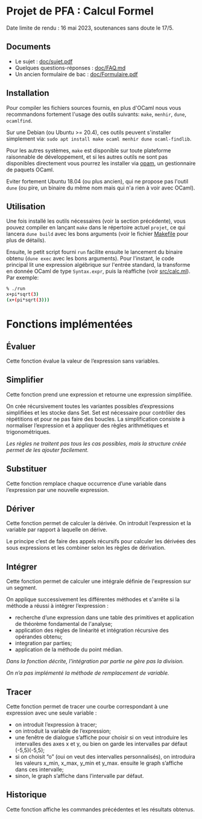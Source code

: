 Projet de PFA : Calcul Formel
=============================

Date limite de rendu : 16 mai 2023, soutenances sans doute le 17/5.

## Documents

- Le sujet : [doc/sujet.pdf](doc/sujet.pdf)
- Quelques questions-réponses : [doc/FAQ.md](doc/FAQ.md)
- Un ancien formulaire de bac : [doc/Formulaire.pdf](doc/Formulaire.pdf)

## Installation

Pour compiler les fichiers sources fournis, en plus d'OCaml nous vous recommandons
fortement l'usage des outils suivants: `make`, `menhir`, `dune`, `ocamlfind`.

Sur une Debian (ou Ubuntu >= 20.4), ces outils peuvent s'installer simplement via:
`sudo apt install make ocaml menhir dune ocaml-findlib`.

Pour les autres systèmes, `make` est disponible sur toute plateforme raisonnable de
développement, et si les autres outils ne sont pas disponibles directement vous
pourrez les installer via [opam](http://opam.ocaml.org/), un gestionnaire de paquets OCaml.

Eviter fortement Ubuntu 18.04 (ou plus ancien), qui ne propose pas
l'outil `dune` (ou pire, un binaire du même nom mais qui n'a rien à
voir avec OCaml).

## Utilisation

Une fois installé les outils nécessaires (voir la section précédente), vous pouvez
compiler en lançant `make` dans le répertoire actuel `projet`, ce qui lancera `dune build`
avec les bons arguments (voir le fichier [Makefile](Makefile) pour plus de détails).

Ensuite, le petit script fourni `run` facilite ensuite le lancement du
binaire obtenu (`dune exec` avec les bons arguments). Pour l'instant,
le code principal lit une expression algébrique sur l'entrée standard,
la transforme en donnée OCaml de type `Syntax.expr`, puis la réaffiche
(voir [src/calc.ml](src/calc.ml)). Par exemple:

```sh
% ./run
x+pi*sqrt(3)
(x+(pi*sqrt(3)))
```


# Fonctions implémentées

## Évaluer
Cette fonction évalue la valeur de l’expression sans variables.

## Simplifier
Cette fonction prend une expression et retourne une expression simplifiée.

On crée récursivement toutes les variantes possibles d’expressions simplifiées et les stocke dans Set. Set est nécessaire pour contrôler des répétitions et pour ne pas faire des boucles.
La simplification consiste à normaliser l’expression et à appliquer des règles arithmétiques et trigonométriques.

*Les règles ne traitent pas tous les cas possibles, mais la structure créée permet de les ajouter facilement.*

## Substituer
Cette fonction remplace chaque occurrence d’une variable dans l’expression par une nouvelle expression.

## Dériver
Cette fonction permet de calculer la dérivée. On introduit l’expression et la variable par rapport à laquelle on dérive.

Le principe c’est de faire des appels récursifs pour calculer les dérivées des sous expressions et les combiner selon les règles de dérivation.

## Intégrer
Cette fonction permet de calculer une intégrale définie de l'expression sur un segment.

On applique successivement les différentes méthodes et s'arrête si la méthode a réussi à intégrer l’expression :
* recherche d’une expression dans une table des primitives et application de théorème fondamental de l'analyse;
* application des règles de linéarité et intégration récursive des opérandes obtenu;
* integration par parties;
* application de la méthode du point médian.

*Dans la fonction décrite, l'intégration par partie ne gère pas la division.*

*On n’a pas implémenté la méthode de remplacement de variable.*

## Tracer
Cette fonction permet de tracer une courbe correspondant à une expression avec une seule variable :

* on introduit l’expression à tracer;
* on introduit la variable de l’expression;
* une fenêtre de dialogue s’affiche pour choisir si on veut introduire les intervalles des axes x et y, ou bien on garde les intervalles par défaut (-5,5)(-5,5);
* si on choisit “o” (oui on veut des intervalles personnalisés), on introduira les valeurs x_min, x_max, y_min et y_max. ensuite le graph s’affiche dans ces intervalle;
* sinon, le graph s’affiche dans l’intervalle par défaut.

## Historique

Cette fonction affiche les commandes précédentes et les résultats obtenus.